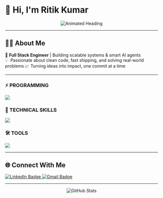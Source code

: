 # 👋 Hi, I'm Ritik Kumar

<p align="center">
  <img src="https://readme-typing-svg.demolab.com?font=Fira+Code&weight=500&size=24&pause=1000&center=true&vCenter=true&width=440&lines=Full+Stack+Engineer;AI+and+Backend+Specialist;Open+to+Collaboration!" alt="Animated Heading" />
</p>

---

## 🙋‍♂️ About Me

🚀 **Full Stack Engineer** | Building scalable systems & smart AI agents  
💡 &nbsp;Passionate about clean code, fast shipping, and solving real-world problems 
📈 Turning ideas into impact, one commit at a time

---

### ⚡ PROGRAMMING
<p>
<img src="https://skillicons.dev/icons?i=js,cpp,python,sql" />
</p>

### 🧩 TECHNICAL SKILLS
<p>
<img src="https://skillicons.dev/icons?i=nodejs,nextjs,express,react,mongodb,postgres,git,prisma,fastapi" />
</p>

### 🛠️ TOOLS
<p>
<img src="https://skillicons.dev/icons?i=redux,materialui,tailwindcss,azure,aws,redis" />
</p>

---

## 🌐 Connect With Me

<p align="left">
  <a href="https://www.linkedin.com/in/ritik-kumar-428211191/" target="_blank">
    <img src="https://img.shields.io/badge/LinkedIn-ritik--kumar-blue?logo=linkedin&logoColor=white&style=flat-square" alt="LinkedIn Badge"/>
  </a>
  <a href="mailto:ritikkr70@gmail.com" target="_blank">
    <img src="https://img.shields.io/badge/Gmail-ritikkr70@gmail.com-D14836?logo=gmail&logoColor=white&style=flat-square" alt="Gmail Badge"/>
  </a>
</p>

---

<p align="center">
<p align="center">
 <img src="https://github-readme-stats.vercel.app/api?username=ritikkr70&show_icons=true&theme=radical&count_private=true&include_all_commits=true" alt="GitHub Stats" />
</p>

</p>

<!--
Feel free to connect or collaborate!
-->
